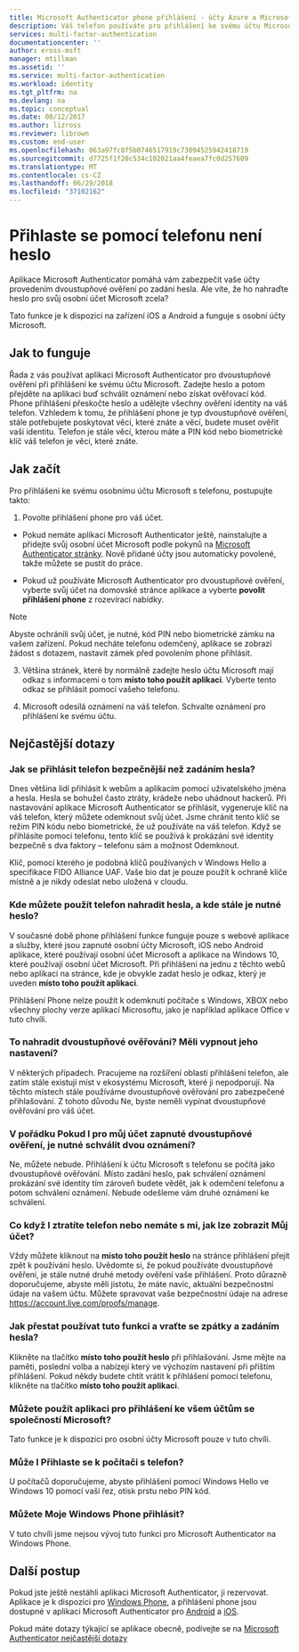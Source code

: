 ```yaml
---
title: Microsoft Authenticator phone přihlášení - účty Azure a Microsoft | Microsoft Docs
description: Váš telefon používáte pro přihlášení ke svému účtu Microsoft místo zadávání hesla. Tento článek obsahuje nejčastější dotazy k odpovědi na tuto funkci.
services: multi-factor-authentication
documentationcenter: ''
author: eross-msft
manager: mtillman
ms.assetid: ''
ms.service: multi-factor-authentication
ms.workload: identity
ms.tgt_pltfrm: na
ms.devlang: na
ms.topic: conceptual
ms.date: 08/12/2017
ms.author: lizross
ms.reviewer: librown
ms.custom: end-user
ms.openlocfilehash: 063a97fc8f5b0746517919c73094525942418719
ms.sourcegitcommit: d7725f1f20c534c102021aa4feaea7fc0d257609
ms.translationtype: MT
ms.contentlocale: cs-CZ
ms.lasthandoff: 06/29/2018
ms.locfileid: "37102162"
---
```

# <a name="sign-in-with-your-phone-not-your-password"></a>Přihlaste se pomocí telefonu není heslo

Aplikace Microsoft Authenticator pomáhá vám zabezpečit vaše účty provedením dvoustupňové ověření po zadání hesla. Ale víte, že ho nahraďte heslo pro svůj osobní účet Microsoft zcela?

Tato funkce je k dispozici na zařízení iOS a Android a funguje s osobní účty Microsoft.

## <a name="how-it-works"></a>Jak to funguje

Řada z vás používat aplikaci Microsoft Authenticator pro dvoustupňové ověření při přihlášení ke svému účtu Microsoft. Zadejte heslo a potom přejděte na aplikaci buď schválit oznámení nebo získat ověřovací kód. Phone přihlášení přeskočte heslo a udělejte všechny ověření identity na váš telefon. Vzhledem k tomu, že přihlášení phone je typ dvoustupňové ověření, stále potřebujete poskytovat věcí, které znáte a věcí, budete muset ověřit vaši identitu. Telefon je stále věcí, kterou máte a PIN kód nebo biometrické klíč váš telefon je věcí, které znáte.

## <a name="how-to-get-started"></a>Jak začít

Pro přihlášení ke svému osobnímu účtu Microsoft s telefonu, postupujte takto:

1. Povolte přihlášení phone pro váš účet.

  - Pokud nemáte aplikaci Microsoft Authenticator ještě, nainstalujte a přidejte svůj osobní účet Microsoft podle pokynů na [Microsoft Authenticator stránky](../../../../multi-factor-authentication/end-user/microsoft-authenticator-app-how-to.md). Nově přidané účty jsou automaticky povolené, takže můžete se pustit do práce.

  - Pokud už používáte Microsoft Authenticator pro dvoustupňové ověření, vyberte svůj účet na domovské stránce aplikace a vyberte **povolit přihlášení phone** z rozevírací nabídky.

  >[!NOTE]
  >Abyste ochránili svůj účet, je nutné, kód PIN nebo biometrické zámku na vašem zařízení. Pokud necháte telefonu odemčený, aplikace se zobrazí žádost s dotazem, nastavit zámek před povolením phone přihlásit.

3. Většina stránek, které by normálně zadejte heslo účtu Microsoft mají odkaz s informacemi o tom **místo toho použít aplikaci**. Vyberte tento odkaz se přihlásit pomocí vašeho telefonu.

4. Microsoft odesílá oznámení na váš telefon. Schvalte oznámení pro přihlášení ke svému účtu.   

## <a name="faq"></a>Nejčastější dotazy

### <a name="how-is-signing-in-with-my-phone-more-secure-than-typing-a-password"></a>Jak se přihlásit telefon bezpečnější než zadáním hesla?  

Dnes většina lidí přihlásit k webům a aplikacím pomocí uživatelského jména a hesla.  Hesla se bohužel často ztráty, krádeže nebo uhádnout hackerů. Při nastavování aplikace Microsoft Authenticator se přihlásit, vygeneruje klíč na váš telefon, který můžete odemknout svůj účet. Jsme chránit tento klíč se režim PIN kódu nebo biometrické, že už používáte na váš telefon.  Když se přihlásíte pomocí telefonu, tento klíč se používá k prokázání své identity bezpečně s dva faktory – telefonu sám a možnost Odemknout. 

Klíč, pomocí kterého je podobná klíčů používaných v Windows Hello a specifikace FIDO Alliance UAF. Vaše bio dat je pouze použít k ochraně klíče místně a je nikdy odeslat nebo uložená v cloudu. 
 
### <a name="where-can-i-use-my-phone-to-replace-my-password-and-where-would-i-still-need-the-password"></a>Kde můžete použít telefon nahradit hesla, a kde stále je nutné heslo?  

V současné době phone přihlášení funkce funguje pouze s webové aplikace a služby, které jsou zapnuté osobní účty Microsoft, iOS nebo Android aplikace, které používají osobní účet Microsoft a aplikace na Windows 10, které používají osobní účet Microsoft. Při přihlášení na jednu z těchto webů nebo aplikací na stránce, kde je obvykle zadat heslo je odkaz, který je uveden **místo toho použít aplikaci**. 

Přihlášení Phone nelze použít k odemknutí počítače s Windows, XBOX nebo všechny plochy verze aplikací Microsoftu, jako je například aplikace Office v tuto chvíli.
 
### <a name="does-this-replace-two-step-verification-should-i-turn-it-off"></a>To nahradit dvoustupňové ověřování? Měli vypnout jeho nastavení?   

V některých případech. Pracujeme na rozšíření oblasti přihlášení telefon, ale zatím stále existují míst v ekosystému Microsoft, které ji nepodporují. Na těchto místech stále používáme dvoustupňové ověřování pro zabezpečené přihlašování. Z tohoto důvodu Ne, byste neměli vypínat dvoustupňové ověřování pro váš účet.
 
### <a name="okay-if-i-keep-two-step-verification-turned-on-for-my-account-do-i-have-to-approve-two-notifications"></a>V pořádku Pokud I pro můj účet zapnuté dvoustupňové ověření, je nutné schválit dvou oznámení?

Ne, můžete nebude. Přihlášení k účtu Microsoft s telefonu se počítá jako dvoustupňové ověřování. Místo zadání heslo, pak schválení oznámení prokázání své identity tím zároveň budete vědět, jak k odemčení telefonu a potom schválení oznámení. Nebude odešleme vám druhé oznámení ke schválení.

### <a name="what-if-i-lose-my-phone-or-dont-have-it-with-me-how-can-i-access-my-account"></a>Co když I ztratíte telefon nebo nemáte s mi, jak lze zobrazit Můj účet?  

Vždy můžete kliknout na **místo toho použít heslo** na stránce přihlášení přejít zpět k používání heslo. Uvědomte si, že pokud používáte dvoustupňové ověření, je stále nutné druhé metody ověření vaše přihlášení. Proto důrazně doporučujeme, abyste měli jistotu, že máte navíc, aktuální bezpečnostní údaje na vašem účtu. Můžete spravovat vaše bezpečnostní údaje na adrese https://account.live.com/proofs/manage.
 
### <a name="how-do-i-stop-using-this-feature-and-go-back-to-entering-my-password"></a>Jak přestat používat tuto funkci a vraťte se zpátky a zadáním hesla?

Klikněte na tlačítko **místo toho použít heslo** při přihlašování. Jsme mějte na paměti, poslední volba a nabízejí který ve výchozím nastavení při příštím přihlášení. Pokud někdy budete chtít vrátit k přihlášení pomocí telefonu, klikněte na tlačítko **místo toho použít aplikaci**. 
 
### <a name="can-i-use-the-app-to-sign-in-to-all-my-accounts-with-microsoft"></a>Můžete použít aplikaci pro přihlášení ke všem účtům se společností Microsoft?   
Tato funkce je k dispozici pro osobní účty Microsoft pouze v tuto chvíli. 
 
### <a name="can-i-sign-into-my-pc-with-my-phone"></a>Může I Přihlaste se k počítači s telefon?  
U počítačů doporučujeme, abyste přihlášení pomocí Windows Hello ve Windows 10 pomocí vaší řez, otisk prstu nebo PIN kód.   
 
### <a name="can-i-sign-in-with-my-windows-phone"></a>Můžete Moje Windows Phone přihlásit?  
V tuto chvíli jsme nejsou vývoj tuto funkci pro Microsoft Authenticator na Windows Phone. 

## <a name="next-steps"></a>Další postup
Pokud jste ještě nestáhli aplikaci Microsoft Authenticator, ji rezervovat. Aplikace je k dispozici pro [Windows Phone](http://go.microsoft.com/fwlink/?Linkid=825071), a přihlášení phone jsou dostupné v aplikaci Microsoft Authenticator pro [Android](http://go.microsoft.com/fwlink/?Linkid=825072) a [iOS](http://go.microsoft.com/fwlink/?Linkid=825073).

Pokud máte dotazy týkající se aplikace obecně, podívejte se na [Microsoft Authenticator nejčastější dotazy](../../../../multi-factor-authentication/end-user/microsoft-authenticator-app-faq.md)

